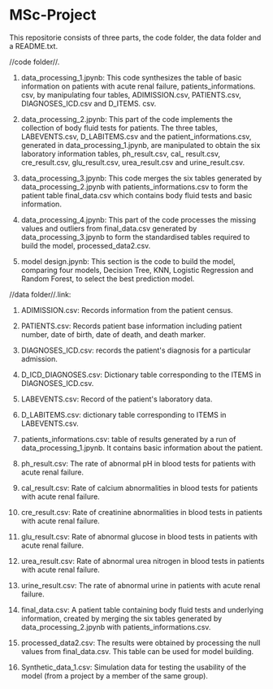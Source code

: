 # MSc-Project
This repositorie consists of three parts, the code folder, the data folder and a README.txt.

//code folder//.

1. data_processing_1.jpynb: This code synthesizes the table of basic information on patients with acute renal failure, patients_informations. csv, by manipulating four tables, ADIMISSION.csv, PATIENTS.csv, DIAGNOSES_ICD.csv and D_ITEMS. csv.

2. data_processing_2.jpynb: This part of the code implements the collection of body fluid tests for patients. The three tables, LABEVENTS.csv, D_LABITEMS.csv and the patient_informations.csv, generated in data_processing_1.jpynb, are manipulated to obtain the six laboratory information tables, ph_result.csv, cal_ result.csv, cre_result.csv, glu_result.csv, urea_result.csv and urine_result.csv.

3. data_processing_3.jpynb: This code merges the six tables generated by data_processing_2.jpynb with patients_informations.csv to form the patient table final_data.csv which contains body fluid tests and basic information.

4. data_processing_4.jpynb: This part of the code processes the missing values and outliers from final_data.csv generated by data_processing_3.jpynb to form the standardised tables required to build the model, processed_data2.csv.

5. model design.jpynb: This section is the code to build the model, comparing four models, Decision Tree, KNN, Logistic Regression and Random Forest, to select the best prediction model.

//data folder//.link: 

1. ADIMISSION.csv: Records information from the patient census.

2. PATIENTS.csv: Records patient base information including patient number, date of birth, date of death, and death marker.

3. DIAGNOSES_ICD.csv: records the patient's diagnosis for a particular admission.

4. D_ICD_DIAGNOSES.csv: Dictionary table corresponding to the ITEMS in DIAGNOSES_ICD.csv.

5. LABEVENTS.csv: Record of the patient's laboratory data.

6. D_LABITEMS.csv: dictionary table corresponding to ITEMS in LABEVENTS.csv.

7. patients_informations.csv: table of results generated by a run of data_processing_1.jpynb. It contains basic information about the patient.

8. ph_result.csv: The rate of abnormal pH in blood tests for patients with acute renal failure.

9. cal_result.csv: Rate of calcium abnormalities in blood tests for patients with acute renal failure. 

10. cre_result.csv: Rate of creatinine abnormalities in blood tests in patients with acute renal failure.

11. glu_result.csv: Rate of abnormal glucose in blood tests in patients with acute renal failure. 

12. urea_result.csv: Rate of abnormal urea nitrogen in blood tests in patients with acute renal failure.

13. urine_result.csv: The rate of abnormal urine in patients with acute renal failure.

14. final_data.csv: A patient table containing body fluid tests and underlying information, created by merging the six tables generated by data_processing_2.jpynb with patients_informations.csv.

15. processed_data2.csv: The results were obtained by processing the null values from final_data.csv. This table can be used for model building.

16. Synthetic_data_1.csv: Simulation data for testing the usability of the model (from a project by a member of the same group).
